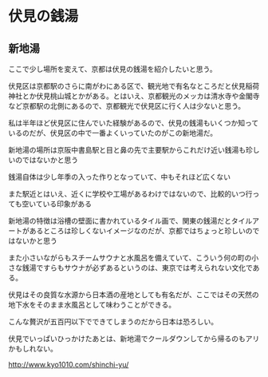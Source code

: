 # 伏見の銭湯

## 新地湯

ここで少し場所を変えて、京都は伏見の銭湯を紹介したいと思う。

伏見区は京都駅のさらに南がわにある区で、観光地で有名なところだと伏見稲荷神社とか伏見桃山城とかがある。とはいえ、京都観光のメッカは清水寺や金閣寺など京都駅の北側にあるので、京都観光で伏見区に行く人は少ないと思う。

私は半年ほど伏見区に住んでいた経験があるので、伏見の銭湯もいくつか知っているのだが、伏見区の中で一番よくいっていたのがこの新地湯だ。

新地湯の場所は京阪中書島駅と目と鼻の先で主要駅からこれだけ近い銭湯も珍しいのではないかと思う

銭湯自体は少し年季の入った作りとなっていて、中もそれほど広くない

また駅近とはいえ、近くに学校や工場があるわけではないので、比較的いつ行っても空いている印象がある

新地湯の特徴は浴槽の壁面に書かれているタイル画で、関東の銭湯だとタイルアートがあるところは珍しくないイメージなのだが、京都ではちょっと珍しいのではないかと思う

また小さいながらもスチームサウナと水風呂を備えていて、こういう何の町の小さな銭湯ですらもサウナが必ずあるというのは、東京では考えられない文化である。

伏見はその良質な水源から日本酒の産地としても有名だが、ここではその天然の地下水をそのまま水風呂として味わうことができる。

こんな贅沢が五百円以下でできてしまうのだから日本は恐ろしい。

伏見でいっぱいひっかけたあとは、新地湯でクールダウンしてから帰るのもアリかもしれない。

http://www.kyo1010.com/shinchi-yu/